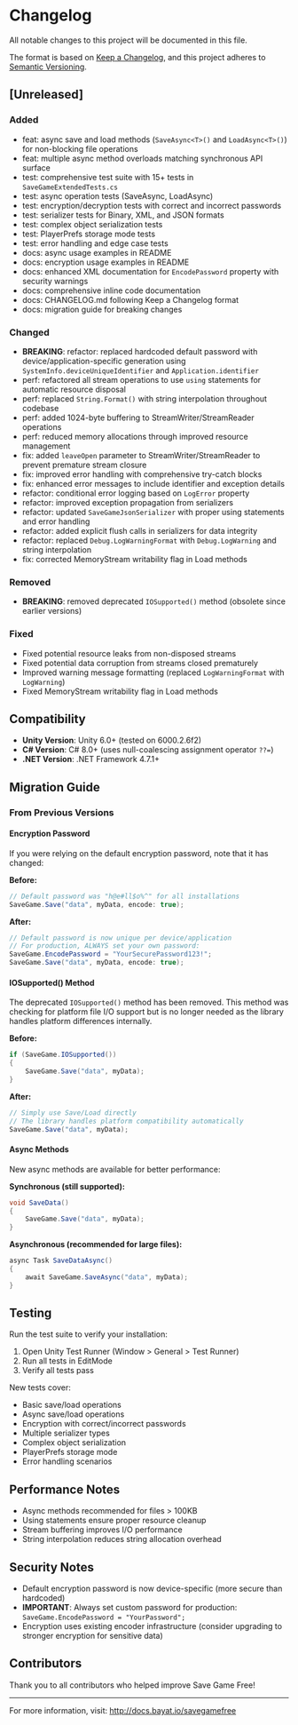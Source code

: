 # Changelog

All notable changes to this project will be documented in this file.

The format is based on [Keep a Changelog](https://keepachangelog.com/en/1.1.0/),
and this project adheres to [Semantic Versioning](https://semver.org/spec/v2.0.0.html).

## [Unreleased]

### Added

- feat: async save and load methods (`SaveAsync<T>()` and `LoadAsync<T>()`) for non-blocking file operations
- feat: multiple async method overloads matching synchronous API surface
- test: comprehensive test suite with 15+ tests in `SaveGameExtendedTests.cs`
- test: async operation tests (SaveAsync, LoadAsync)
- test: encryption/decryption tests with correct and incorrect passwords
- test: serializer tests for Binary, XML, and JSON formats
- test: complex object serialization tests
- test: PlayerPrefs storage mode tests
- test: error handling and edge case tests
- docs: async usage examples in README
- docs: encryption usage examples in README
- docs: enhanced XML documentation for `EncodePassword` property with security warnings
- docs: comprehensive inline code documentation
- docs: CHANGELOG.md following Keep a Changelog format
- docs: migration guide for breaking changes

### Changed

- **BREAKING**: refactor: replaced hardcoded default password with device/application-specific generation using `SystemInfo.deviceUniqueIdentifier` and `Application.identifier`
- perf: refactored all stream operations to use `using` statements for automatic resource disposal
- perf: replaced `String.Format()` with string interpolation throughout codebase
- perf: added 1024-byte buffering to StreamWriter/StreamReader operations
- perf: reduced memory allocations through improved resource management
- fix: added `leaveOpen` parameter to StreamWriter/StreamReader to prevent premature stream closure
- fix: improved error handling with comprehensive try-catch blocks
- fix: enhanced error messages to include identifier and exception details
- refactor: conditional error logging based on `LogError` property
- refactor: improved exception propagation from serializers
- refactor: updated `SaveGameJsonSerializer` with proper using statements and error handling
- refactor: added explicit flush calls in serializers for data integrity
- refactor: replaced `Debug.LogWarningFormat` with `Debug.LogWarning` and string interpolation
- fix: corrected MemoryStream writability flag in Load methods

### Removed

- **BREAKING**: removed deprecated `IOSupported()` method (obsolete since earlier versions)

### Fixed
- Fixed potential resource leaks from non-disposed streams
- Fixed potential data corruption from streams closed prematurely
- Improved warning message formatting (replaced `LogWarningFormat` with `LogWarning`)
- Fixed MemoryStream writability flag in Load methods

## Compatibility

- **Unity Version**: Unity 6.0+ (tested on 6000.2.6f2)
- **C# Version**: C# 8.0+ (uses null-coalescing assignment operator `??=`)
- **.NET Version**: .NET Framework 4.7.1+

## Migration Guide

### From Previous Versions

#### Encryption Password
If you were relying on the default encryption password, note that it has changed:

**Before:**
```csharp
// Default password was "h@e#ll$o%^" for all installations
SaveGame.Save("data", myData, encode: true);
```

**After:**
```csharp
// Default password is now unique per device/application
// For production, ALWAYS set your own password:
SaveGame.EncodePassword = "YourSecurePassword123!";
SaveGame.Save("data", myData, encode: true);
```

#### IOSupported() Method
The deprecated `IOSupported()` method has been removed. This method was checking for platform file I/O support but is no longer needed as the library handles platform differences internally.

**Before:**
```csharp
if (SaveGame.IOSupported())
{
    SaveGame.Save("data", myData);
}
```

**After:**
```csharp
// Simply use Save/Load directly
// The library handles platform compatibility automatically
SaveGame.Save("data", myData);
```

#### Async Methods
New async methods are available for better performance:

**Synchronous (still supported):**
```csharp
void SaveData()
{
    SaveGame.Save("data", myData);
}
```

**Asynchronous (recommended for large files):**
```csharp
async Task SaveDataAsync()
{
    await SaveGame.SaveAsync("data", myData);
}
```

## Testing

Run the test suite to verify your installation:

1. Open Unity Test Runner (Window > General > Test Runner)
2. Run all tests in EditMode
3. Verify all tests pass

New tests cover:
- Basic save/load operations
- Async save/load operations
- Encryption with correct/incorrect passwords
- Multiple serializer types
- Complex object serialization
- PlayerPrefs storage mode
- Error handling scenarios

## Performance Notes

- Async methods recommended for files > 100KB
- Using statements ensure proper resource cleanup
- Stream buffering improves I/O performance
- String interpolation reduces string allocation overhead

## Security Notes

- Default encryption password is now device-specific (more secure than hardcoded)
- **IMPORTANT**: Always set custom password for production: `SaveGame.EncodePassword = "YourPassword";`
- Encryption uses existing encoder infrastructure (consider upgrading to stronger encryption for sensitive data)

## Contributors

Thank you to all contributors who helped improve Save Game Free!

---

For more information, visit: http://docs.bayat.io/savegamefree
